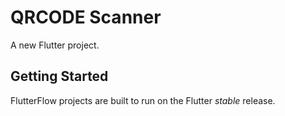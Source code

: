 # QRCODE Scanner

A new Flutter project.

## Getting Started

FlutterFlow projects are built to run on the Flutter _stable_ release.
